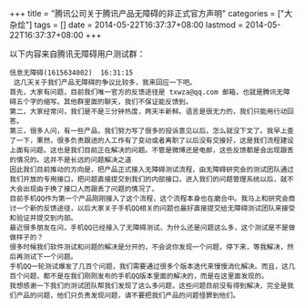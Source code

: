 +++
title = "腾讯公司关于腾讯产品无障碍的非正式官方声明"
categories = ["大杂烩"]
tags = []
date = 2014-05-22T16:37:37+08:00
lastmod = 2014-05-22T16:37:37+08:00
+++



以下内容来自腾讯无障碍用户测试群：

```
信息无障碍(1615634002)  16:31:15
 这几天关于我们产品无障碍的争议比较多，我来回应一下吧。
首先，大家有问题，目前我们唯一官方的反馈途径是 txwza@qq.com 邮箱，也就是腾讯无障碍五个字的缩写。其他群里面的聊天，我们不保证能反馈到。
第二，大家经常问，我们是不是三分钟热度，两天半新鲜。语言是很无力的，我们只能用行动回答。
第三，很多人问，有一些产品，我们努力写了很多的投诉意见以后，怎么就没下文了。我早上查了一下，果然，很多负责跟进的人工作有了变动或者离职了以后没有交接好，这是我们流程建设上面有问题。这也是我们目前正在解决的问题。不管是微博还是电邮，这些反馈都是会出现跟丢的情况的。这并不是长远的问题解决之道
因此我们目前推动的方向是，把产品正式接入无障碍测试流程，由无障碍研究会的测试团队通过我们开放的专用接口，把问题直接提交到我们的内部接口，进入我们的问题管理系统以后，就不大会出现由于换了接口人而跟丢了问题的情况了。
目前手机QQ作为第一个产品刚刚接入了这个流程，这个流程本身也在磨合中。我马上和研究会商讨一个新的反馈途径，以后大家关于手机QQ相关的问题也最好直接提交给无障碍测试团队来接受和验证并提交到内部。
最近很多朋友在问，手机QQ已经接入了无障碍测试，为什么还是问题这么多，这个测试是不是做做样子的？
很多时候我们软件测试和问题的解决是分开的，不会说你发现一个问题，停下来，等我解决，然后再测试下一个问题。
手机QQ一轮测试爆发了几百个问题，我们需要通过很多个版本迭代来慢慢消化解决。而且，这几百个问题，都不是在我们刚刚发布的手机QQ版本里面的解决的，而是在这里面发现的。
我想感谢一下我们的测试团队帮我们发现了这么多问题，这些问题目前没有得到解决，完全是我们产品的问题，他们只负责发现问题，请不要把我们产品的问题怪罪到他们。
```
